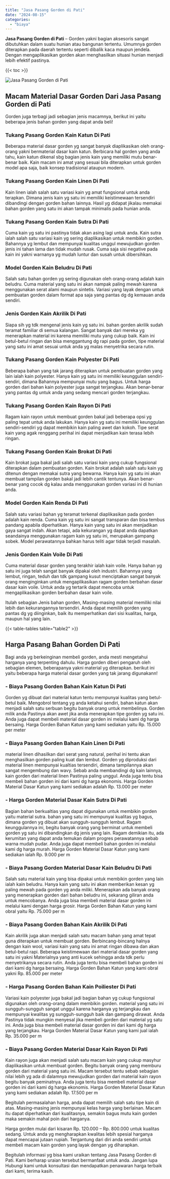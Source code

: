 ```yaml
---
title: "Jasa Pasang Gorden di Pati"
date: "2024-08-15"
categories: 
  - "biaya"
---
```


**Jasa Pasang Gorden di Pati** – Gorden yakni bagian aksesoris sangat dibutuhkan dalam suatu hunian atau bangunan tertentu. Umumnya gorden diterapkan pada daerah tertentu seperti dibalik kaca maupun jendela. Dengan mengaplikasikan gorden akan menghasilkan situasi hunian menjadi lebih efektif pastinya.

{{< toc >}}

![Jasa Pasang Gorden di Pati](/images/pasang-gorden-murah23.png)

## Macam Material Dasar Gorden Dari Jasa Pasang Gorden di Pati

Gorden juga terbagi jadi sebagian jenis macamnya, berikut ini yaitu beberapa jenis bahan gorden yang dapat anda beli!

### Tukang Pasang Gorden Kain Katun Di Pati

Beberapa material dasar gorden yg sangat banyak diaplikasikan oleh orang-orang yakni bermaterial dasar kain katun. Berbicara hal gorden yang anda tahu, kain katun dikenal sbg bagian jenis kain yang memiliki mutu benar-benar baik. Kain macam ini amat yang sesuai bila diterapkan untuk gorden model apa saja, baik konsep tradisional ataupun modern.

### Tukang Pasang Gorden Kain Linen Di Pati

Kain linen ialah salah satu variasi kain yg amat fungsional untuk anda terapkan. Dimana jenis kain yg satu ini memiliki keistimewaan tersendiri dibandingi dengan gorden bahan lainnya. Hasil yg didapat jikalau memakai bahan gorden yang satu ini akan tampak minimalis pada hunian anda.

### Tukang Pasang Gorden Kain Sutra Di Pati

Cuma kain yg satu ini pastinya tidak akan asing lagi untuk anda. Kain sutra ialah salah satu variasi kain yg sering diaplikasikan untuk membikin gorden. Bahannya yg lembut dan mempunyai kualitas unggul mewujudkan gorden jenis ini tahan lama dan tidak mudah rusak. Cuma saja sisi negative pada kain ini yakni warnanya yg mudah luntur dan susah untuk dibersihkan.

### Model Gorden Kain Beludru Di Pati

Salah satu bahan gorden yg sering digunakan oleh orang-orang adalah kain beludru. Cuma material yang satu ini akan nampak paling mewah karena menggunakan serat alami maupun sintetis. Variasi yang layak dengan untuk pembuatan gorden dalam format apa saja yang pantas dg dg kemauan anda sendiri.

### Jenis Gorden Kain Akrilik Di Pati

Siapa sih yg tdk mengenal jenis kain yg satu ini. bahan gorden akrilik sudah teramat familiar di semua kalangan. Sangat banyak dari mereka yg menerapkan material ini karena memiliki mutu yang cukup baik. Kain ini betul-betul ringan dan bisa menggantung dg rapi pada gorden, tipe material yang satu ini amat sesuai untuk anda yg malas menyetrika secara rutin.

### Tukang Pasang Gorden Kain Polyester Di Pati

Beberapa bahan yang tak jarang diterapkan untuk pembuatan gorden yang lain ialah kain polyester. Hanya kain yg satu ini memiliki keunggulan sendiri-sendiri, dimana Bahannya mempunyai mutu yang bagus. Untuk harga gorden dari bahan kain polyester juga sangat terjangkau. Akan benar-benar yang pantas dg untuk anda yang sedang mencari gorden terjangkau.

### Tukang Pasang Gorden Kain Rayon Di Pati

Ragam kain rayon untuk membuat gorden bakal jadi beberapa opsi yg paling tepat untuk anda lakukan. Hanya kain yg satu ini memiliki keunggulan sendiri-sendiri yg dapat membikin kain paling awet dan kokoh. Tipe serat kain yang agak renggang perihal ini dapat menjadikan kain terasa lebih ringan.

### Tukang Pasang Gorden Kain Brokat Di Pati

Kain brokat juga bakal jadi salah satu variasi kain yang cukup fungsional diterapkan dalam pembuatan gorden. Kain brokat adalah salah satu kain yg ditenun dengan memakai sutra yang bewarna. Hanya kain yg satu ini akan membuat tampilan gorden bakal jadi lebih cantik tentunya. Akan benar-benar yang cocok dg kalau anda menggunakan gorden variasi ini di hunian anda.

### Model Gorden Kain Renda Di Pati

Salah satu variasi bahan yg teramat terkenal diaplikasikan pada gorden adalah kain renda. Cuma kain yg satu ini sangat transparan dan bisa tembus pandang apabila diperhatikan. Hanya kain yang satu ini akan menjadikan gaya sangat indah. Akan tetapi, ada kekurangan yg dapat anda dapatkan seandainya menggunakan ragam kain yg satu ini, merupakan gampang sobek. Model perawatannya bahkan harus teliti agar tidak terjadi masalah.

### Jenis Gorden Kain Voile Di Pati

Cuma material dasar gorden yang terakhir ialah kain voile. Hanya bahan yg satu ini juga telah sangat banyak dipakai oleh industri. Bahannya yang lembut, ringan, teduh dan tdk gampang kusut menciptakan sangat banyak orang menginginkan untuk mengaplikasikan ragam gorden berbahan dasar dasar kain voile. Untuk anda yg tertarik dapat mencoba untuk mengaplikasikan gorden berbahan dasar kain voile.

Itulah sebagian Jenis bahan gorden, Masing-masing material memiliki nilai lebih dan kekurangannya tersendiri. Anda dapat memilih gorden yang pantas dg yg diinginkan, baik itu memperhatikan dari sisi kualitas, harga, maupun hal yang lain.

{{< table-tables table="table2" >}}

## Harga Pasang Bahan Gorden Di Pati

Bagi anda yg berkeinginan membeli gorden, anda mesti mengetahui harganya yang terpenting dahulu. Harga gorden diberi pengaruh oleh sebagian elemen, beberapanya yakni material yg diterapkan. berikut ini yaitu beberapa harga material dasar gorden yang tak jarang digunakann!

### \- Biaya Pasang Gorden Bahan Kain Katun Di Pati

Gorden yg dibuat dari material katun tentu mempunyai kualitas yang betul-betul baik. Mengobrol tentang yg anda ketahui sendiri, bahan katun akan menjadi salah satu serbuan begitu banyak orang untuk membelinya. Gorden milik anda Pastinya akan awet jika anda menerapkan tipe gorden yg satu ini. Anda juga dapat membeli material dasar gorden ini melalui kami dg harga bersaing. Harga Gorden Bahan Katun yang kami sediakan yaitu Rp. 15.000 per meter

### \- Biaya Pasang Gorden Bahan Kain Linen Di Pati

material linen dihasilkan dari serat yang natural, perihal ini tentu akan menghasilkan gorden paling kuat dan lembut. Gorden yg diproduksi dari material linen mempunyai kualtias tersendiri, dimana tampilannya akan sangat mengembung dan wavy. Sebab anda membandingi dg kain lainnya, kain gorden dari material linen Pastinya paling unggul. Anda juga tentu bisa membeli bahan gorden ini dari kami dg harga ekonomis. Harga Gorden Material Dasar Katun yang kami sediakan adalah Rp. 13.000 per meter

### \- Harga Gorden Material Dasar Kain Sutra Di Pati

Bagian bahan berkualtias yang dapat digunakan untuk membikin gorden yaitu material sutra. bahan yang satu ini mempunyai kualitas yg bagus, dimana gorden yg dibuat akan sungguh-sungguh lembut. Ragam keunggulannya ini, begitu banyak orang yang berminat untuk membeli gorden yg satu ini dibandingkan dg jenis yang lain. Ragam demikian itu, ada kerumitan yang dapat anda temukan dalam progres perawatannya sebab warna mudah pudar. Anda juga dapat membeli bahan gorden ini melalui kami dg harga murah. Harga Gorden Material Dasar Katun yang kami sediakan ialah Rp. 9.000 per m

### \- Biaya Pasang Gorden Material Dasar Kain Beludru Di Pati

Salah satu material kain yang bisa dipakai untuk membikin gorden yang lain ialah kain beludru. Hanya kain yang satu ini akan memberikan kesan yg paling mewah pada gorden yg anda miliki. Menerapkan ada banyak orang yang menerapkan gorden dari bahan beludru ini, sekarang giliran anda untuk mencobanya. Anda juga bisa membeli material dasar gorden ini melalui kami dengan harga grosir. Harga Gorden Bahan Katun yang kami obral yaitu Rp. 75.000 per m

### \- Biaya Pasang Gorden Bahan Kain Akrilik Di Pati

Kain akrilik juga akan menjadi salah satu macam bahan yang amat tepat guna diterapkan untuk membuat gorden. Berbincang-bincang halnya dengan kain wool, variasi kain yang satu ini amat ringan dibawa dan akan betul-betul rapi. Beberapa keistimewaan dari material dasar gorden yang satu ini yakni Materialnya yang anti kucek sehingga anda tdk perlu menyetrikanya secara rutin. Anda juga tentu bisa membeli bahan gorden ini dari kami dg harga bersaing. Harga Gorden Bahan Katun yang kami obral yakni Rp. 85.000 per meter

### \- Harga Pasang Gorden Bahan Kain Poiliester Di Pati

Variasi kain polyester juga bakal jadi bagian bahan yg cukup fungsional digunakan oleh orang-orang dalam membikin gorden. material yang satu ini sungguh-sungguh sangat unggul karena harganya yg terjangkau dan mempunyai kwalitas yg sungguh-sungguh baik dan gampang dirawat. Anda Pastinya tidak mungkin menyesal jika membeli gorden dari material yg satu ini. Anda juga bisa membeli material dasar gorden ini dari kami dg harga yang terjangkau. Harga Gorden Material Dasar Katun yang kami jual ialah Rp. 35.000 per m

### \- Biaya Pasang Gorden Material Dasar Kain Rayon Di Pati

Kain rayon juga akan menjadi salah satu macam kain yang cukup masyhur diaplikasikan untuk membuat gorden. Begitu banyak orang yang memburu gorden dari material yang satu ini. Macam tersebut tentu sebab sebagian nilai lebih yg ada di dalamnya mewujudkan gorden dari material kain rayon begitu banyak peminatnya. Anda juga tentu bisa membeli material dasar gorden ini dari kami dg harga ekonomis. Harga Gorden Material Dasar Katun yang kami sediakan adalah Rp. 17.500 per m

Begitulah permasalahan harga, anda dapat memilih salah satu tipe kain di atas. Masing-masing jenis mempunyai kelas harga yang berlainan. Macam itu dapat diperhatikan dari kualitasnya, semakin bagus mutu kain gorden maka semakin mahal poin dari harganya.

Harga gorden mulai dari kisaran Rp. 120.000 – Rp. 800.000 untuk kualitas sedang. Untuk anda yg mengharapkan kwalitas lebih spesial harganya dapat mencapai jutaan rupiah. Tergantung dari diri anda sendiri untuk membeli macam kain gorden yang layak dengan yg diharapkan.

Begitulah informasi yg bisa kami uraikan tentang Jasa Pasang Gorden di Pati. Kami berharap uraian tersebut bermanfaat untuk anda. Jangan lupa Hubungi kami untuk konsultasi dan mendapatkan penawaran harga terbaik dari kami, terima kasih.
